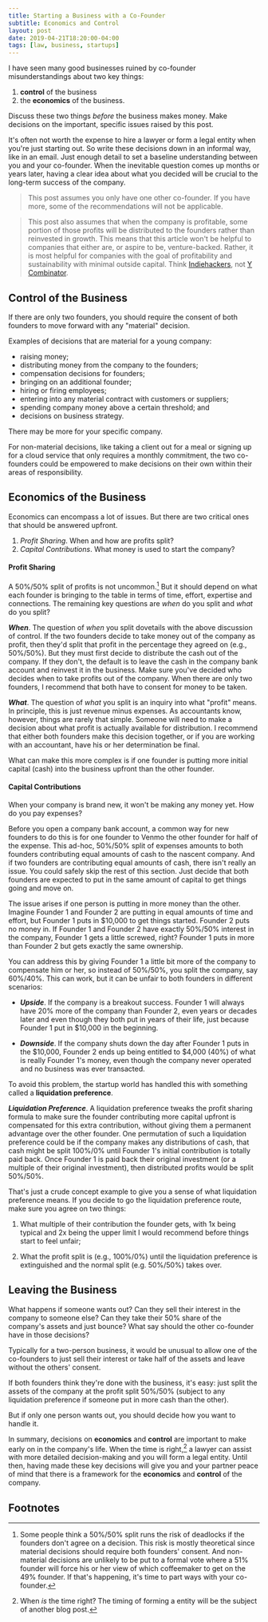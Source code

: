 ```yaml
---
title: Starting a Business with a Co-Founder
subtitle: Economics and Control
layout: post
date: 2019-04-21T18:20:00-04:00
tags: [law, business, startups]
---
```


I have seen many good businesses ruined by co-founder misunderstandings about two key things:
1. **control** of the business 
2. the **economics** of the business.

Discuss these two things *before* the business makes money. Make decisions on the important, specific issues raised by this post. 

It's often not worth the expense to hire a lawyer or form a legal entity when you're just starting out. So write these decisions down in an informal way, like in an email. Just enough detail to set a baseline understanding between you and your co-founder. When the inevitable question comes up months or years later, having a clear idea about what you decided will be crucial to the long-term success of the company.

> This post assumes you only have one other co-founder. If you have more, some of the recommendations will not be applicable.

> This post also assumes that when the company is profitable, some portion of those profits will be distributed to the founders rather than reinvested in growth. This means that this article won't be helpful to companies that either are, or aspire to be, venture-backed. Rather, it is most helpful for companies with the goal of profitability and sustainability with minimal outside capital. Think [Indiehackers](https://www.indiehackers.com/), not [Y Combinator](https://www.ycombinator.com).


## Control of the Business

If there are only two founders, you should require the consent of both founders to move forward with any "material" decision.

Examples of decisions that are material for a young company: 

- raising money;
- distributing money from the company to the founders;
- compensation decisions for founders;
- bringing on an additional founder;
- hiring or firing employees;
- entering into any material contract with customers or suppliers;
- spending company money above a certain threshold; and
- decisions on business strategy.

There may be more for your specific company. 

For non-material decisions, like taking a client out for a meal or signing up for a cloud service that only requires a monthly commitment, the two co-founders could be empowered to make decisions on their own within their areas of responsibility. 

## Economics of the Business

Economics can encompass a lot of issues. But there are two critical ones that should be answered upfront. 

1. *Profit Sharing*. When and how are profits split?
1. *Capital Contributions*. What money is used to start the company?  


#### Profit Sharing

A 50%/50% split of profits is not uncommon.[^1] But it should depend on what each founder is bringing to the table in terms of time, effort, expertise and connections. The remaining key questions are *when* do you split and *what* do you split?

***When***. The question of *when* you split dovetails with the above discussion of control. If the two founders decide to take money out of the company as profit, then they'd split that profit in the percentage they agreed on (e.g., 50%/50%). But they must first decide to distribute the cash out of the company. If they don't, the default is to leave the cash in the company bank account and reinvest it in the business. Make sure you've decided who decides when to take profits out of the company. When there are only two founders, I recommend that both have to consent for money to be taken.

***What***. The question of *what* you split is an inquiry into what "profit" means. In principle, this is just revenue minus expenses. As accountants know, however, things are rarely that simple. Someone will need to make a decision about what profit is actually available for distribution. I recommend that either both founders make this decision together, or if you are working with an accountant, have his or her determination be final.

What can make this more complex is if one founder is putting more initial capital (cash) into the business upfront than the other founder.

#### Capital Contributions

When your company is brand new, it won't be making any money yet. How do you pay expenses?

Before you open a company bank account, a common way for new founders to do this is for one founder to Venmo the other founder for half of the expense. This ad-hoc, 50%/50% split of expenses amounts to both founders contributing equal amounts of cash to the nascent company. And if two founders are contributing equal amounts of cash, there isn't really an issue. You could safely skip the rest of this section. Just decide that both founders are expected to put in the same amount of capital to get things going and move on. 

The issue arises if one person is putting in more money than the other. Imagine Founder 1 and Founder 2 are putting in equal amounts of time and effort, but Founder 1 puts in $10,000 to get things started. Founder 2 puts no money in. If Founder 1 and Founder 2 have exactly 50%/50% interest in the company, Founder 1 gets a little screwed, right? Founder 1 puts in more than Founder 2 but gets exactly the same ownership. 

You can address this by giving Founder 1 a little bit more of the company to compensate him or her, so instead of 50%/50%, you split the company, say 60%/40%. This can work, but it can be unfair to both founders in different scenarios:

- ***Upside***. If the company is a breakout success. Founder 1 will always have 20% more of the company than Founder 2, even years or decades later and even though they both put in years of their life, just because Founder 1 put in $10,000 in the beginning.

- ***Downside***. If the company shuts down the day after Founder 1 puts in the $10,000, Founder 2 ends up being entitled to $4,000 (40%) of what is really Founder 1's money, even though the company never operated and no business was ever transacted. 

To avoid this problem, the startup world has handled this with something called a **liquidation preference**. 

***Liquidation Preference***. A liquidation preference tweaks the profit sharing formula to make sure the founder contributing more capital upfront is compensated for this extra contribution, without giving them a permanent advantage over the other founder. One permutation of such a liquidation preference could be if the company makes any distributions of cash, that cash might be split 100%/0% until Founder 1's initial contribution is totally paid back. Once Founder 1 is paid back their original investment (or a multiple of their original investment), then distributed profits would be split 50%/50%. 

That's just a crude concept example to give you a sense of what liquidation preference means. If you decide to go the liquidation preference route, make sure you agree on two things: 

1. What multiple of their contribution the founder gets, with 1x being typical and 2x being the upper limit I would recommend before things start to feel unfair;

2. What the profit split is (e.g., 100%/0%) until the liquidation preference is extinguished and the normal split (e.g. 50%/50%) takes over.

## Leaving the Business

What happens if someone wants out? Can they sell their interest in the company to someone else? Can they take their 50% share of the company's assets and just bounce? What say should the other co-founder have in those decisions?

Typically for a two-person business, it would be unusual to allow one of the co-founders to just sell their interest or take half of the assets and leave without the others' consent. 

If both founders think they're done with the business, it's easy: just split the assets of the company at the profit split 50%/50% (subject to any liquidation preference if someone put in more cash than the other). 

But if only one person wants out, you should decide how you want to handle it.

In summary, decisions on **economics** and **control** are important to make early on in the company's life. When the time is right,[^2] a lawyer can assist with more detailed decision-making and you will form a legal entity. Until then, having made these key decisions will give you and your partner peace of mind that there is a framework for the **economics** and **control** of the company.


## Footnotes
[^1]: Some people think a 50%/50% split runs the risk of deadlocks if the founders don't agree on a decision. This risk is mostly theoretical since material decisions should require both founders' consent. And non-material decisions are unlikely to be put to a formal vote where a 51% founder will force his or her view of which coffeemaker to get on the 49% founder. If that's happening, it's time to part ways with your co-founder.
[^2]: When *is* the time right? The timing of forming a entity will be the subject of another blog post.
